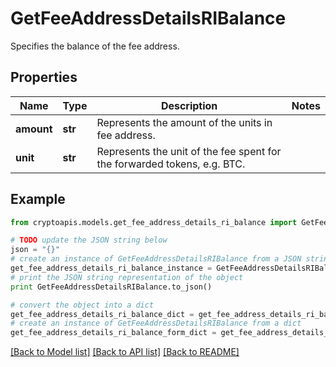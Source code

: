 # GetFeeAddressDetailsRIBalance

Specifies the balance of the fee address.

## Properties
Name | Type | Description | Notes
------------ | ------------- | ------------- | -------------
**amount** | **str** | Represents the amount of the units in fee address. | 
**unit** | **str** | Represents the unit of the fee spent for the forwarded tokens, e.g. BTC. | 

## Example

```python
from cryptoapis.models.get_fee_address_details_ri_balance import GetFeeAddressDetailsRIBalance

# TODO update the JSON string below
json = "{}"
# create an instance of GetFeeAddressDetailsRIBalance from a JSON string
get_fee_address_details_ri_balance_instance = GetFeeAddressDetailsRIBalance.from_json(json)
# print the JSON string representation of the object
print GetFeeAddressDetailsRIBalance.to_json()

# convert the object into a dict
get_fee_address_details_ri_balance_dict = get_fee_address_details_ri_balance_instance.to_dict()
# create an instance of GetFeeAddressDetailsRIBalance from a dict
get_fee_address_details_ri_balance_form_dict = get_fee_address_details_ri_balance.from_dict(get_fee_address_details_ri_balance_dict)
```
[[Back to Model list]](../README.md#documentation-for-models) [[Back to API list]](../README.md#documentation-for-api-endpoints) [[Back to README]](../README.md)


